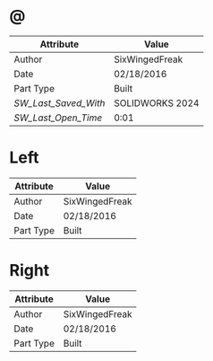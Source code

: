 # @
| Attribute | Value |
| ---  | ---     |
| Author | SixWingedFreak |
| Date | 02/18/2016 |
| Part Type | Built |
| _SW_Last_Saved_With_ | SOLIDWORKS 2024 |
| _SW_Last_Open_Time_ | 0:01 |
# Left
| Attribute | Value |
| ---  | ---     |
| Author | SixWingedFreak |
| Date | 02/18/2016 |
| Part Type | Built |
# Right
| Attribute | Value |
| ---  | ---     |
| Author | SixWingedFreak |
| Date | 02/18/2016 |
| Part Type | Built |
